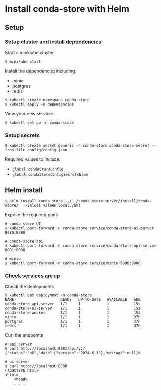 # Install conda-store with Helm

## Setup

### Setup cluster and install dependencies

Start a minkiube cluster

```
$ minikube start
```

Install the dependencies including:
* minio
* postgres
* redis

```
$ kubectl create namespace conda-store
$ kubectl apply -k dependencies
```

View your new service:
```
$ kubectl get po -n conda-store
```

### Setup secrets

```
$ kubectl create secret generic -n conda-store conda-store-secret --from-file config/config.json 
```

Required values to include:
* `global.condaStoreConfig`
* `global.condaStoreConfigSecretsName`

## Helm install 

```
$ helm install conda-store ../../conda-store-server/install/conda-store/  --values values.local.yaml
```

Expose the required ports
```
# conda-store UI
$ kubectl port-forward -n conda-store service/conda-store-ui-server 8080:8080  

# conda-store api
$ kubectl port-forward -n conda-store service/conda-store-api-server 8081:8080  

# minio
$ kubectl port-forward -n conda-store service/minio 9000:9000
```

### Check services are up

Check the deployments
```
$ kubectl get deployment -n conda-store
NAME                     READY   UP-TO-DATE   AVAILABLE   AGE
conda-store-api-server   1/1     1            1           15s
conda-store-ui-server    1/1     1            1           15s
conda-store-worker       1/1     1            1           15s
minio                    1/1     1            1           37h
postgres                 1/1     1            1           37h
redis                    1/1     1            1           37h
```

Curl the endpoints
```
# api server
$ curl http://localhost:8081/api/v1/
{"status":"ok","data":{"version":"2024.6.1"},"message":null}%

# ui server
$ curl http://localhost:8080
<!DOCTYPE html>
<html>
    <head>
    . . .
```